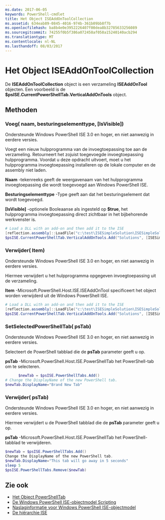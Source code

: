 ```yaml
---
ms.date: 2017-06-05
keywords: PowerShell-cmdlet
title: Het Object ISEAddOnToolCollection
ms.assetid: 634eab89-0845-4016-974b-361b09bb8f7b
ms.openlocfilehash: ba8b4e0e3952226407f00dea8b32785633256089
ms.sourcegitcommit: 74255f0b5f386a072458af058a15240140acb294
ms.translationtype: MT
ms.contentlocale: nl-NL
ms.lasthandoff: 08/03/2017
---
```

# <a name="the-iseaddontoolcollection-object"></a>Het Object ISEAddOnToolCollection
  De **ISEAddOnToolCollection** object is een verzameling **ISEAddOnTool** objecten. Een voorbeeld is de **$psISE.CurrentPowerShellTab.VerticalAddOnTools** object.

## <a name="methods"></a>Methoden

### <a name="add-name-controltype-isvisible-"></a>Voeg\( naam, besturingselementtype, \[IsVisible\]\)
  Ondersteunde Windows PowerShell ISE 3.0 en hoger, en niet aanwezig in eerdere versies. 

 Voegt een nieuw hulpprogramma van de invoegtoepassing toe aan de verzameling. Retourneert het zojuist toegevoegde invoegtoepassing hulpprogramma. Voordat u deze opdracht uitvoert, moet u het hulpprogramma invoegtoepassing installeren op de lokale computer en de assembly niet laden.

 **Naam** -tekenreeks geeft de weergavenaam van het hulpprogramma invoegtoepassing die wordt toegevoegd aan Windows PowerShell ISE.

 **Besturingselementtype** -Type geeft aan dat het besturingselement dat wordt toegevoegd.

 **\[IsVisible\]**  -optionele Booleaanse als ingesteld op **$true**, het hulpprogramma invoegtoepassing direct zichtbaar in het bijbehorende werkvenster is.

```powershell
# Load a DLL with an add-on and then add it to the ISE
[reflection.assembly]::LoadFile("c:\test\ISESimpleSolution\ISESimpleSolution.dll")
$psISE.CurrentPowerShellTab.VerticalAddOnTools.Add("Solutions", [ISESimpleSolution.Solution], $true)
```

### <a name="remove-item-"></a>Verwijder\( Item\)
  Ondersteunde Windows PowerShell ISE 3.0 en hoger, en niet aanwezig in eerdere versies. 

 Hiermee verwijdert u het hulpprogramma opgegeven invoegtoepassing uit de verzameling.

 **Item** -Microsoft.PowerShell.Host.ISE.ISEAddOnTool specificeert het object worden verwijderd uit de Windows PowerShell ISE.

```powershell
# Load a DLL with an add-on and then add it to the ISE
[reflection.assembly]::LoadFile("c:\test\ISESimpleSolution\ISESimpleSolution.dll")
$psISE.CurrentPowerShellTab.VerticalAddOnTools.Add("Solutions", [ISESimpleSolution.Solution], $true)
```

### <a name="setselectedpowershelltab-pstab-"></a>SetSelectedPowerShellTab\( psTab\)
  Ondersteunde Windows PowerShell ISE 3.0 en hoger, en niet aanwezig in eerdere versies. 

 Selecteert de PowerShell tabblad die de **psTab** parameter geeft u op.

 **psTab** -Microsoft.PowerShell.Host.ISE.PowerShellTab het PowerShell-tab om te selecteren.

```powershell
      $newTab = $psISE.PowerShellTabs.Add()
# Change the DisplayName of the new PowerShell tab. 
$newTab.DisplayName="Brand New Tab"
```

### <a name="remove-pstab-"></a>Verwijder\( psTab\)
  Ondersteunde Windows PowerShell ISE 3.0 en hoger, en niet aanwezig in eerdere versies. 

 Hiermee verwijdert u de PowerShell tabblad die de **psTab** parameter geeft u op.

 **psTab** -Microsoft.PowerShell.Host.ISE.PowerShellTab het PowerShell-tabblad te verwijderen.

```powershell
$newTab = $psISE.PowerShellTabs.Add()
Change the DisplayName of the new PowerShell tab. 
$newTab.DisplayName="This tab will go away in 5 seconds" 
sleep 5 
$psISE.PowerShellTabs.Remove($newTab)
```

## <a name="see-also"></a>Zie ook
- [Het Object PowerShellTab](The-PowerShellTab-Object.md) 
- [De Windows PowerShell ISE-objectmodel Scripting](The-Windows-PowerShell-ISE-Scripting-Object-Model.md) 
- [Naslaginformatie voor Windows PowerShell ISE-objectmodel](Windows-PowerShell-ISE-Object-Model-Reference.md) 
- [De hiërarchie ISE](The-ISE-Object-Model-Hierarchy.md)

  
